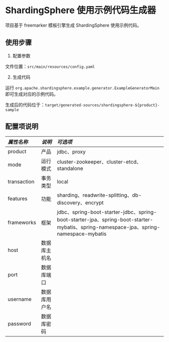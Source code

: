 # ShardingSphere 使用示例代码生成器

项目基于 freemarker 模板引擎生成 ShardingSphere 使用示例代码。

## 使用步骤

1. 配置参数

文件位置：`src/main/resources/config.yaml` 

2. 生成代码

运行 `org.apache.shardingsphere.example.generator.ExampleGeneratorMain` 即可生成对应的示例代码。

生成后的代码位于：`target/generated-sources/shardingsphere-${product}-sample`

## 配置项说明

| *属性名称*    | *说明*      | *可选项*                                                                                                                             |
|:----------- | ---------- |:----------------------------------------------------------------------------------------------------------------------------------- |
| product     | 产品        | jdbc、proxy                                                                                                                         |
| mode        | 运行模式     | cluster-zookeeper、cluster-etcd、standalone                                                                                         |
| transaction | 事务类型     | local                                                                                                                              |
| features    | 功能        | sharding、readwrite-splitting、db-discovery、encrypt                                                                                |
| frameworks  | 框架        | jdbc、spring-boot-starter-jdbc、spring-boot-starter-jpa、spring-boot-starter-mybatis、spring-namespace-jpa、spring-namespace-mybatis |
| host        | 数据库主机名 |                                                                                                                                     |
| port        | 数据库端口   |                                                                                                                                    |
| username    | 数据库用户名  |                                                                                                                                   |
| password    | 数据库密码    |                                                                                                                                   |
